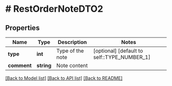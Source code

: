 # # RestOrderNoteDTO2

## Properties

Name | Type | Description | Notes
------------ | ------------- | ------------- | -------------
**type** | **int** | Type of the note | [optional] [default to self::TYPE_NUMBER_1]
**comment** | **string** | Note content |

[[Back to Model list]](../../README.md#models) [[Back to API list]](../../README.md#endpoints) [[Back to README]](../../README.md)
